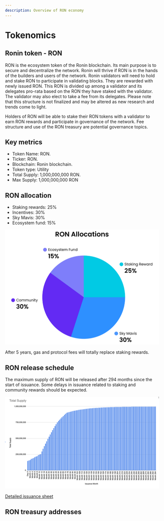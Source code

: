 ```yaml
---
description: Overview of RON economy
---
```


# Tokenomics

## Ronin token - RON
RON is the ecosystem token of the Ronin blockchain. Its main purpose is to secure and decentralize the network. Ronin will thrive if RON is in the hands of the builders and users of the network.
Ronin validators will need to hold and stake RON to participate in validating blocks. They are rewarded with newly issued RON. This RON is divided up among a validator and its delegates pro-rata based on the RON they have staked with the validator. The validator may also elect to take a fee from its delegates. Please note that this structure is not finalized and may be altered as new research and trends come to light.

Holders of RON will be able to stake their RON tokens with a validator to earn RON rewards and participate in governance of the network. Fee structure and use of the RON treasury are potential governance topics.

## Key metrics

* Token Name: RON.
* Ticker: RON.
* Blockchain: Ronin blockchain.
* Token type: Utility
* Total Supply: 1,000,000,000 RON.
* Max Supply: 1,000,000,000 RON

## RON allocation

* Staking rewards: 25%
* Incentives: 30%
* Sky Mavis: 30%
* Ecosystem fund: 15%

![](<./assets/allocations.png>)

After 5 years, gas and protocol fees will totally replace staking rewards.

## RON release schedule

The maximum supply of RON will be released after 294 months since the start of issuance. Some delays in issuance related to staking and community rewards should be expected.

![](<./assets/total-supply.png>)

[Detailed issuance sheet](https://docs.google.com/spreadsheets/d/1gPEbIhTLHNAupXDj71IJsF5T0oe1kB4QBY54vd74Kvo/edit#gid=0)

## RON treasury addresses
